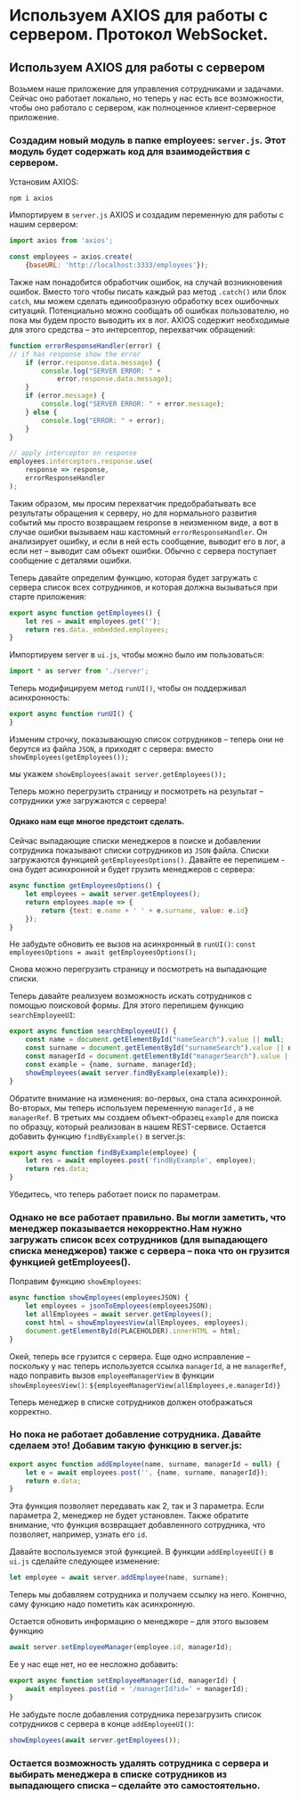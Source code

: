 # Используем AXIOS для работы с сервером. Протокол WebSocket.

## Используем AXIOS для работы с сервером

Возьмем наше приложение для управления сотрудниками и задачами.
Сейчас оно работает локально, но теперь у нас есть все возможности, чтобы оно работало с сервером, как полноценное
клиент-серверное приложение.

### Создадим новый модуль в папке employees: `server.js`. Этот модуль будет содержать код для взаимодействия с сервером.

Установим AXIOS:

```shell
npm i axios
```

Импортируем в `server.js` AXIOS и создадим переменную для работы с нашим сервером:

```js
import axios from 'axios';

const employees = axios.create(
    {baseURL: 'http://localhost:3333/employees'});
```

Также нам понадобится обработчик ошибок, на случай возникновения ошибок. Вместо того чтобы писать каждый раз метод
`.catch()` или блок `catch`, мы можем сделать единообразную обработку всех ошибочных ситуаций. Потенциально можно
сообщать
об ошибках пользователю, но пока мы будем просто выводить их в лог. AXIOS содержит необходимые для этого средства – это
интерсептор, перехватчик обращений:

```js
function errorResponseHandler(error) {
// if has response show the error
    if (error.response.data.message) {
        console.log("SERVER ERROR: " +
            error.response.data.message);
    }
    if (error.message) {
        console.log("SERVER ERROR: " + error.message);
    } else {
        console.log("ERROR: " + error);
    }
}

// apply interceptor on response
employees.interceptors.response.use(
    response => response,
    errorResponseHandler
);
```

Таким образом, мы просим перехватчик предобрабатывать все результаты обращения к серверу, но для нормального развития
событий мы просто возвращаем response в неизменном виде, а вот в случае ошибки вызываем наш кастомный
`errorResponseHandler`. Он анализирует ошибку, и если в ней есть сообщение, выводит его в лог, а если нет – выводит сам
объект ошибки. Обычно с сервера поступает сообщение с деталями ошибки.

Теперь давайте определим функцию, которая будет загружать с сервера список всех сотрудников, и которая должна вызываться
при старте приложения:

```js
export async function getEmployees() {
    let res = await employees.get('');
    return res.data._embedded.employees;
}
```

Импортируем server в `ui.js`, чтобы можно было им пользоваться:

```js
import * as server from './server';
```

Теперь модифицируем метод `runUI()`, чтобы он поддерживал асинхронность:

```js
export async function runUI() {
}
```

Изменим строчку, показывающую список сотрудников – теперь они не берутся из файла `JSON`, а приходят с сервера: вместо
`showEmployees(getEmployees());`

мы укажем
`showEmployees(await server.getEmployees());`

Теперь можно перегрузить страницу и посмотреть на результат – сотрудники уже загружаются с сервера!

#### Однако нам еще многое предстоит сделать.

Сейчас выпадающие списки менеджеров в поиске и добавлении сотрудника показывают списки сотрудников из `JSON` файла.
Списки
загружаются функцией `getEmployeesOptions()`. Давайте ее перепишем - она будет асинхронной и будет грузить менеджеров с
сервера:

```js
async function getEmployeesOptions() {
    let employees = await server.getEmployees();
    return employees.map(e => {
        return {text: e.name + ' ' + e.surname, value: e.id}
    });
}
```

Не забудьте обновить ее вызов на асинхронный в `runUI()`:
`const employeesOptions = await getEmployeesOptions();`

Снова можно перегрузить страницу и посмотреть на выпадающие списки.

Теперь давайте реализуем возможность искать сотрудников с помощью поисковой формы. Для этого перепишем функцию
`searchEmployeeUI`:

```js
export async function searchEmployeeUI() {
    const name = document.getElementById("nameSearch").value || null;
    const surname = document.getElementById("surnameSearch").value || null;
    const managerId = document.getElementById("managerSearch").value || null;
    const example = {name, surname, managerId};
    showEmployees(await server.findByExample(example));
}
```

Обратите внимание на изменения: во-первых, она стала асинхронной. Во-вторых, мы теперь используем переменную `managerId`
,
а не `managerRef`. В третьих мы создаем объект-образец `example` для поиска по образцу, который реализован в нашем
REST-сервисе. Остается добавить функцию `findByExample()` в server.js:

```js
export async function findByExample(employee) {
    let res = await employees.post('findByExample', employee);
    return res.data;
}
```

Убедитесь, что теперь работает поиск по параметрам.

### Однако не все работает правильно. Вы могли заметить, что менеджер показывается некорректно.Нам нужно загружать список всех сотрудников (для выпадающего списка менеджеров) также с сервера – пока что он грузится функцией getEmployees().

Поправим функцию `showEmployees`:

```js
async function showEmployees(employeesJSON) {
    let employees = jsonToEmployees(employeesJSON);
    let allEmployees = await server.getEmployees();
    const html = showEmployeesView(allEmployees, employees);
    document.getElementById(PLACEHOLDER).innerHTML = html;
}
```

Окей, теперь все грузится с сервера.
Еще одно исправление – поскольку у нас теперь используется ссылка `managerId`, a не `managerRef`, надо поправить вызов
`employeeManagerView` в функции `showEmployeesView()`: `${employeeManagerView(allEmployees,e.managerId)}`

Теперь менеджер в списке сотрудников должен отображаться корректно.

### Но пока не работает добавление сотрудника. Давайте сделаем это! Добавим такую функцию в server.js:

```js
export async function addEmployee(name, surname, managerId = null) {
    let e = await employees.post('', {name, surname, managerId});
    return e.data;
}
```

Эта функция позволяет передавать как 2, так и 3 параметра. Если параметра 2, менеджер не будет установлен. Также
обратите внимание, что функция возвращает добавленного сотрудника, что позволяет, например, узнать его `id`.

Давайте воспользуемся этой функцией. В функции `addEmployeeUI()` в `ui.js` сделайте следующее изменение:

```js
let employee = await server.addEmployee(name, surname);
```

Теперь мы добавляем сотрудника и получаем ссылку на него.
Конечно, саму функцию надо пометить как асинхронную.

Остается обновить информацию о менеджере – для этого вызовем функцию

```js
await server.setEmployeeManager(employee.id, managerId);
```

Ее у нас еще нет, но ее несложно добавить:

```js
export async function setEmployeeManager(id, managerId) {
    await employees.post(id + '/managerId?id=' + managerId);
}
```

Не забудьте после добавления сотрудника перезагрузить список сотрудников c сервера в конце `addEmployeeUI()`:

```js
showEmployees(await server.getEmployees());
```

### Остается возможность удалять сотрудника с сервера и выбирать менеджера в списке сотрудников из выпадающего списка – сделайте это самостоятельно.






